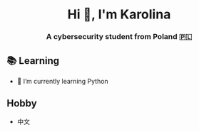 <h1 align="center">Hi 👋, I'm Karolina</h1>
<h3 align="center">A cybersecurity student from Poland 🇵🇱</h3>

## 📚 Learning
- 🌱 I’m currently learning Python

## Hobby
- 中文

